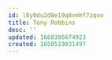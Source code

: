 ```yaml
---
id: l8y0du2d8e19q8vmhf7zqvo
title: Tony Robbins
desc: ''
updated: 1668386674923
created: 1650519031497
---
```


